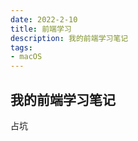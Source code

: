 ```yaml
---
date: 2022-2-10
title: 前端学习
description: 我的前端学习笔记
tags:
- macOS
---
```


<sidebar-menu />

## 我的前端学习笔记

占坑